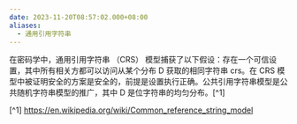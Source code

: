 ```yaml
---
date: 2023-11-20T08:57:02.000+08:00
aliases:
  - 通用引用字符串
---
```


在密码学中，通用引用字符串 （CRS） 模型捕获了以下假设：存在一个可信设置，其中所有相关方都可以访问从某个分布 D 获取的相同字符串 crs。在 CRS 模型中被证明安全的方案是安全的，前提是设置执行正确。公共引用字符串模型是公共随机字符串模型的推广，其中 D 是位字符串的均匀分布。[^1]

[^1] <https://en.wikipedia.org/wiki/Common_reference_string_model>
